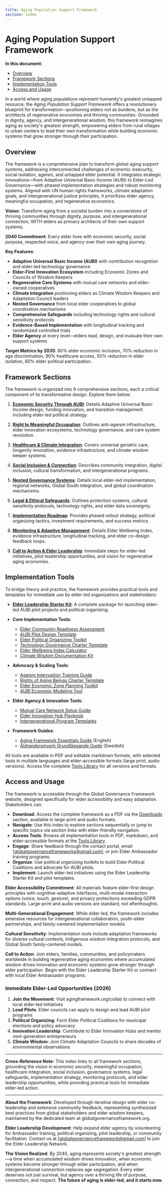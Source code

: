 ```yaml
---
title: Aging Population Support Framework
section: index
---
```


# Aging Population Support Framework

**In this document:**
- [Overview](#overview)
- [Framework Sections](#framework-sections)
- [Implementation Tools](#implementation-tools)
- [Access and Usage](#access-and-usage)

In a world where aging populations represent humanity's greatest untapped resource, the *Aging Population Support Framework* offers a revolutionary blueprint for transformation—positioning elders not as burdens, but as the architects of regenerative economies and thriving communities. Grounded in dignity, agency, and intergenerational wisdom, this framework reimagines aging as society's greatest strength, empowering elders from rural villages to urban centers to lead their own transformation while building economic systems that grow stronger through their participation.

## <a id="overview"></a>Overview
The framework is a comprehensive plan to transform global aging support systems, addressing interconnected challenges of economic insecurity, social isolation, ageism, and untapped elder potential. It integrates strategic innovations—from Adaptive Universal Basic Income (AUBI) to Elder-Led Governance—with phased implementation strategies and robust monitoring systems. Aligned with UN human rights frameworks, climate adaptation goals, and intergenerational justice principles, it prioritizes elder agency, meaningful occupation, and regenerative economics.

**Vision**: Transform aging from a societal burden into a cornerstone of thriving communities through dignity, purpose, and intergenerational connection, WITH elders as primary architects of their own support systems.

**2040 Commitment**: Every elder lives with economic security, social purpose, respected voice, and agency over their own aging journey.

**Key Features**:
- **Adaptive Universal Basic Income (AUBI)** with contribution recognition and elder-led technology governance
- **Elder-First Innovation Ecosystem** including Economic Zones and Councils of Wisdom Keepers
- **Regenerative Care Systems** with mutual care networks and elder-owned cooperatives
- **Climate Integration** positioning elders as Climate Wisdom Keepers and Adaptation Council leaders
- **Nested Governance** from local elder cooperatives to global coordination mechanisms
- **Comprehensive Safeguards** including technology rights and cultural sensitivity protocols
- **Evidence-Based Implementation** with longitudinal tracking and randomized controlled trials
- **Elder Agency** at every level—elders lead, design, and evaluate their own support systems

**Target Metrics by 2035**: 80% elder economic inclusion, 70% reduction in age discrimination, 90% healthcare access, 50% reduction in elder isolation, 60% elder political participation.

## <a id="framework-sections"></a>Framework Sections
The framework is organized into 9 comprehensive sections, each a critical component of its transformative design. Explore them below:

1. **[Economic Security Through AUBI](/frameworks/aging-population-support-governance#01-economic-security)**: Details Adaptive Universal Basic Income design, funding innovation, and transition management including elder-led political strategy.

2. **[Right to Meaningful Occupation](/frameworks/aging-population-support-governance#02-meaningful-occupation)**: Outlines anti-ageism infrastructure, elder innovation ecosystems, technology governance, and care system revolution.

3. **[Healthcare & Climate Integration](/frameworks/aging-population-support-governance#03-healthcare-climate)**: Covers universal geriatric care, longevity innovation, evidence infrastructure, and climate wisdom keeper systems.

4. **[Social Inclusion & Connection](/frameworks/aging-population-support-governance#04-social-inclusion)**: Describes community integration, digital inclusion, cultural transformation, and intergenerational programs.

5. **[Nested Governance Systems](/frameworks/aging-population-support-governance#05-nested-governance)**: Details local elder-led implementation, regional networks, Global South integration, and global coordination mechanisms.

6. **[Legal & Ethical Safeguards](/frameworks/aging-population-support-governance#06-legal-ethical)**: Outlines protection systems, cultural sensitivity protocols, technology rights, and elder data sovereignty.

7. **[Implementation Roadmap](/frameworks/aging-population-support-governance#07-implementation-roadmap)**: Provides phased rollout strategy, political organizing tactics, investment requirements, and success metrics.

8. **[Monitoring & Adaptive Management](/frameworks/aging-population-support-governance#08-monitoring-adaptive)**: Details Elder Wellbeing Index, evidence infrastructure, longitudinal tracking, and elder co-design feedback loops.

9. **[Call to Action & Elder Leadership](/frameworks/aging-population-support-governance#09-call-to-action)**: Immediate steps for elder-led initiatives, pilot leadership opportunities, and vision for regenerative aging economies.

## <a id="implementation-tools"></a>Implementation Tools
To bridge theory and practice, the framework provides practical tools and templates for immediate use by elder-led organizations and stakeholders:

- **[Elder Leadership Starter Kit](/frameworks/tools/aging-population-support-governance/elder-leadership-starter-kit-en.zip)**: A complete package for launching elder-led AUBI pilot projects and political organizing.

- **Core Implementation Tools**:
  - [Elder Community Readiness Assessment](/frameworks/tools/aging-population-support-governance/elder-readiness-assessment-en.pdf)
  - [AUBI Pilot Design Template](/frameworks/tools/aging-population-support-governance/aubi-pilot-template-en.pdf)
  - [Elder Political Organizing Toolkit](/frameworks/tools/aging-population-support-governance/elder-political-organizing-toolkit-en.pdf)
  - [Technology Governance Charter Template](/frameworks/tools/aging-population-support-governance/technology-governance-charter-en.pdf)
  - [Elder Wellbeing Index Calculator](/frameworks/tools/aging-population-support-governance/elder-wellbeing-index-calculator-en.pdf)
  - [Climate Wisdom Documentation Kit](/frameworks/tools/aging-population-support-governance/climate-wisdom-documentation-kit-en.pdf)

- **Advocacy & Scaling Tools**:
  - [Ageism Interruption Training Guide](/frameworks/tools/aging-population-support-governance/ageism-interruption-training-guide-en.pdf)
  - [Rights of Aging Beings Charter Template](/frameworks/tools/aging-population-support-governance/aging-rights-charter-en.pdf)
  - [Elder Economic Zone Planning Toolkit](/frameworks/tools/aging-population-support-governance/elder-economic-zone-toolkit-en.pdf)
  - [AUBI Economic Modeling Tool](/frameworks/tools/aging-population-support-governance/aubi-economic-modeling-tool-en.pdf)

- **Elder Agency & Innovation Tools**:
  - [Mutual Care Network Setup Guide](/frameworks/tools/aging-population-support-governance/mutual-care-network-setup-guide-en.pdf)
  - [Elder Innovation Hub Playbook](/frameworks/tools/aging-population-support-governance/elder-innovation-hub-playbook-en.pdf)
  - [Intergenerational Program Templates](/frameworks/tools/aging-population-support-governance/intergenerational-program-templates-en.pdf)

- **Framework Guides**:
  - [Aging Framework Essentials Guide](/frameworks/tools/aging-population-support-governance/aging-framework-essentials-en.pdf) (English)
  - [Åldranderamverk Grundläggande Guide](/frameworks/tools/aging-population-support-governance/aging-framework-essentials-sv.pdf) (Swedish)

All tools are available in PDF and editable markdown formats, with selected tools in multiple languages and elder-accessible formats (large print, audio versions). Access the complete [Tools Library](/frameworks/tools/aging) for all versions and formats.

## <a id="access-and-usage"></a>Access and Usage
The framework is accessible through the Global Governance Framework website, designed specifically for elder accessibility and easy adaptation. Stakeholders can:

- **Download**: Access the complete framework as a PDF via the [Downloads](/downloads) section, available in large-print and audio formats.
- **Navigate**: Use this index to explore sections sequentially or jump to specific topics via section links with elder-friendly navigation.
- **Access Tools**: Browse all implementation tools in PDF, markdown, and elder-accessible formats at the [Tools Library](/frameworks/tools/aging).
- **Engage**: Share feedback through the contact portal, email [globalgovernanceframeworks@gmail.com], or join Elder Ambassador training programs.
- **Organize**: Use political organizing toolkits to build Elder Political Coalitions and advocate for AUBI pilots.
- **Implement**: Launch elder-led initiatives using the Elder Leadership Starter Kit and pilot templates.

**Elder Accessibility Commitment**: All materials feature elder-first design principles with cognitive-adaptive interfaces, multi-modal interaction options (voice, touch, gesture), and privacy protections exceeding GDPR standards. Large-print and audio versions are standard, not afterthoughts.

**Multi-Generational Engagement**: While elder-led, the framework includes extensive resources for intergenerational collaboration, youth-elder partnerships, and family-centered implementation models.

**Cultural Sensitivity**: Implementation tools include adaptation frameworks for diverse cultural contexts, Indigenous wisdom integration protocols, and Global South family-centered models.

**Call to Action**: Join elders, families, communities, and policymakers worldwide in building regenerative aging economies where accumulated wisdom drives innovation and economic systems grow stronger through elder participation. Begin with the Elder Leadership Starter Kit or connect with local Elder Ambassador programs.

### Immediate Elder-Led Opportunities (2026)
1. **Join the Movement**: Visit agingframework.org/collab to connect with local elder-led initiatives
2. **Lead Pilots**: Elder councils can apply to design and lead AUBI pilot programs
3. **Political Organizing**: Form Elder Political Coalitions for municipal elections and policy advocacy
4. **Innovation Leadership**: Contribute to Elder Innovation Hubs and mentor next-generation entrepreneurs
5. **Climate Wisdom**: Join Climate Adaptation Councils to share decades of environmental observations

---

**Cross-Reference Note**: This index links to all framework sections, grounding the vision in economic security, meaningful occupation, healthcare integration, social inclusion, governance systems, legal safeguards, implementation strategy, monitoring protocols, and elder leadership opportunities, while providing practical tools for immediate elder-led action.

---

**About the Framework**: Developed through iterative design with elder co-leadership and extensive community feedback, representing synthesized best practices from global stakeholders and elder wisdom keepers, maintained by the dedicated team at globalgovernanceframework.org.

**Elder Leadership Development**: Help expand elder agency by volunteering for Ambassador training, political organizing, pilot leadership, or community facilitation. Contact us at [globalgovernanceframework@gmail.com] to join the Elder Leadership Network.

**The Vision Realized**: By 2040, aging represents society's greatest strength—a time when accumulated wisdom drives innovation, when economic systems become stronger through elder participation, and when intergenerational connection replaces age segregation. Every elder deserves not just survival, but agency over a thriving life of purpose, connection, and respect. **The future of aging is elder-led, and it starts now.**
